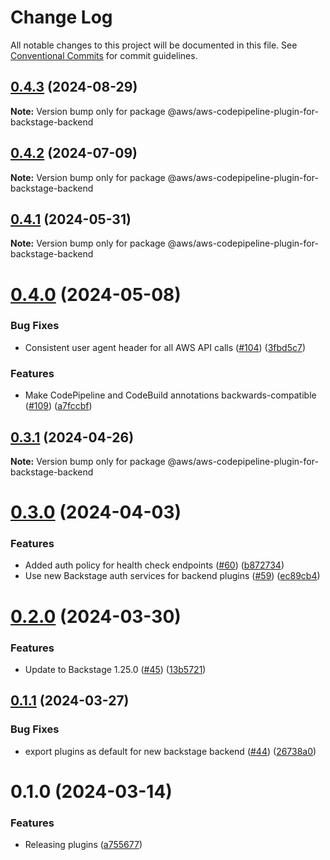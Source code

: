 # Change Log

All notable changes to this project will be documented in this file.
See [Conventional Commits](https://conventionalcommits.org) for commit guidelines.

## [0.4.3](https://github.com/awslabs/backstage-plugins-for-aws/compare/@aws/aws-codepipeline-plugin-for-backstage-backend@0.4.2...@aws/aws-codepipeline-plugin-for-backstage-backend@0.4.3) (2024-08-29)

**Note:** Version bump only for package @aws/aws-codepipeline-plugin-for-backstage-backend





## [0.4.2](https://github.com/awslabs/backstage-plugins-for-aws/compare/@aws/aws-codepipeline-plugin-for-backstage-backend@0.4.1...@aws/aws-codepipeline-plugin-for-backstage-backend@0.4.2) (2024-07-09)

**Note:** Version bump only for package @aws/aws-codepipeline-plugin-for-backstage-backend





## [0.4.1](https://github.com/awslabs/backstage-plugins-for-aws/compare/@aws/aws-codepipeline-plugin-for-backstage-backend@0.4.0...@aws/aws-codepipeline-plugin-for-backstage-backend@0.4.1) (2024-05-31)

**Note:** Version bump only for package @aws/aws-codepipeline-plugin-for-backstage-backend





# [0.4.0](https://github.com/awslabs/backstage-plugins-for-aws/compare/@aws/aws-codepipeline-plugin-for-backstage-backend@0.3.1...@aws/aws-codepipeline-plugin-for-backstage-backend@0.4.0) (2024-05-08)


### Bug Fixes

* Consistent user agent header for all AWS API calls ([#104](https://github.com/awslabs/backstage-plugins-for-aws/issues/104)) ([3fbd5c7](https://github.com/awslabs/backstage-plugins-for-aws/commit/3fbd5c7fcc9c7095d7eff5fb2bacc77fda9e5a81))


### Features

* Make CodePipeline and CodeBuild annotations backwards-compatible ([#109](https://github.com/awslabs/backstage-plugins-for-aws/issues/109)) ([a7fccbf](https://github.com/awslabs/backstage-plugins-for-aws/commit/a7fccbff5d52e1a1c3820b57152cb77e6373672d))





## [0.3.1](https://github.com/awslabs/backstage-plugins-for-aws/compare/@aws/aws-codepipeline-plugin-for-backstage-backend@0.3.0...@aws/aws-codepipeline-plugin-for-backstage-backend@0.3.1) (2024-04-26)

**Note:** Version bump only for package @aws/aws-codepipeline-plugin-for-backstage-backend





# [0.3.0](https://github.com/awslabs/backstage-plugins-for-aws/compare/@aws/aws-codepipeline-plugin-for-backstage-backend@0.2.0...@aws/aws-codepipeline-plugin-for-backstage-backend@0.3.0) (2024-04-03)


### Features

* Added auth policy for health check endpoints ([#60](https://github.com/awslabs/backstage-plugins-for-aws/issues/60)) ([b872734](https://github.com/awslabs/backstage-plugins-for-aws/commit/b87273481edbc0e2a300cf24318a1e814dad3216))
* Use new Backstage auth services for backend plugins ([#59](https://github.com/awslabs/backstage-plugins-for-aws/issues/59)) ([ec89cb4](https://github.com/awslabs/backstage-plugins-for-aws/commit/ec89cb49c808022160a2f515e6a03a44585d2def))





# [0.2.0](https://github.com/awslabs/backstage-plugins-for-aws/compare/@aws/aws-codepipeline-plugin-for-backstage-backend@0.1.1...@aws/aws-codepipeline-plugin-for-backstage-backend@0.2.0) (2024-03-30)


### Features

* Update to Backstage 1.25.0 ([#45](https://github.com/awslabs/backstage-plugins-for-aws/issues/45)) ([13b5721](https://github.com/awslabs/backstage-plugins-for-aws/commit/13b5721f176a898f7de7f483852732ee8014a1cc))





## [0.1.1](https://github.com/awslabs/backstage-plugins-for-aws/compare/@aws/aws-codepipeline-plugin-for-backstage-backend@0.1.0...@aws/aws-codepipeline-plugin-for-backstage-backend@0.1.1) (2024-03-27)


### Bug Fixes

* export plugins as default for new backstage backend ([#44](https://github.com/awslabs/backstage-plugins-for-aws/issues/44)) ([26738a0](https://github.com/awslabs/backstage-plugins-for-aws/commit/26738a0a2b1e12b9e6f7cc46ef0d8c1fd83846e6))





# 0.1.0 (2024-03-14)

### Features

- Releasing plugins ([a755677](https://github.com/awslabs/backstage-plugins-for-aws/commit/a75567771e3cbafe2ef2814ad33b1cc54e9564e0))

